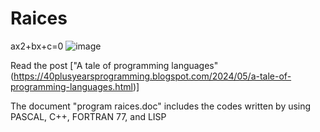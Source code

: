 # Raices
ax2+bx+c=0
![image](https://github.com/juanjosearanda/Raices/assets/35632279/e5f95ddd-dbf0-48cc-bd1d-f7ef4d5ca9de)

Read the post ["A tale of programming languages" (https://40plusyearsprogramming.blogspot.com/2024/05/a-tale-of-programming-languages.html)]
<P>
  The document "program raices.doc" includes the codes written by using PASCAL, C++, FORTRAN 77, and LISP
</P>
